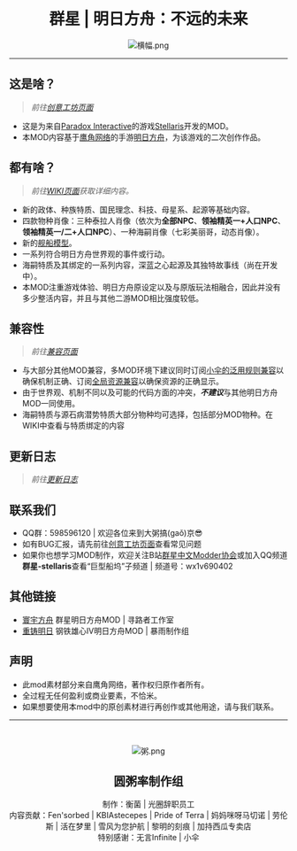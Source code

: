 <div align="center">

# 群星 | 明日方舟：不远的未来
![横幅.png](https://s2.loli.net/2023/05/05/xgpMaC4kvtPqFSJ.png)

---
</div>

## 这是啥？

> *前往[创意工坊页面](https://steamcommunity.com/sharedfiles/filedetails/?id=2047260446)*
+ 这是为来自[Paradox Interactive](https://www.paradoxinteractive.com/)的游戏[Stellaris](https://store.steampowered.com/app/281990/Stellaris/)开发的MOD。
+ 本MOD内容基于[鹰角网络](https://www.hypergryph.com/)的手游[明日方舟](https://ak.hypergryph.com/)，为该游戏的二次创作作品。

## 都有啥？

> *前往[WIKI页面](https://github.com/Alicket/Stellaris_Arknights_Near_Future_mod/wiki)获取详细内容。*
+ 新的政体、种族特质、国民理念、科技、母星系、起源等基础内容。  
+ 四款物种肖像：三种泰拉人肖像（依次为**全部NPC**、**领袖精英一+人口NPC**、**领袖精英一/二+人口NPC**）、一种海嗣肖像（七彩美丽哥，动态肖像）。
+ 新的[舰船模型](https://steamcommunity.com/sharedfiles/filedetails/?id=2667143039)。
+ 一系列符合明日方舟世界观的事件或行动。
+ 海嗣特质及其绑定的一系列内容，深蓝之心起源及其独特故事线（尚在开发中）。
+ 本MOD注重游戏体验、明日方舟原设定以及与原版玩法相融合，因此并没有多少整活内容，并且与其他二游MOD相比强度较低。

## 兼容性

> *前往[兼容页面](https://github.com/Alicket/Stellaris_Arknights_Near_Future_mod/wiki/%E5%85%BC%E5%AE%B9%E8%AF%A6%E6%83%85)*
+ 与大部分其他MOD兼容，多MOD环境下建议同时订阅[小伞的泛用规则兼容](url=https://steamcommunity.com/sharedfiles/filedetails/?id=2409276081)以确保机制正确、订阅[全局资源兼容](url=https://steamcommunity.com/sharedfiles/filedetails/?id=1595876588)以确保资源的正确显示。
+ 由于世界观、机制不同以及可能的代码方面的冲突，***不建议***与其他明日方舟MOD一同使用。
+ 海嗣特质与源石病潜势特质大部分物种均可选择，包括部分MOD物种。在WIKI中查看与特质绑定的内容

## 更新日志
> *前往[更新日志](https://github.com/Alicket/Stellaris_Arknights_Near_Future_mod/wiki/%E6%9B%B4%E6%96%B0%E6%97%A5%E5%BF%97)*

## 联系我们

+ QQ群：598596120 | 欢迎各位来到大粥搞(gaǒ)京😎
+ 如有BUG汇报，请先前往[创意工坊页面](https://steamcommunity.com/sharedfiles/filedetails/?id=2047260446)查看常见问题
+ 如果你也想学习MOD制作，欢迎关注B站[群星中文Modder协会](https://space.bilibili.com/3493145121655631)或加入QQ频道**群星-stellaris**查看“巨型船坞”子频道 | 频道号：wx1v690402

## 其他链接

+ [寰宇方舟](https://steamcommunity.com/sharedfiles/filedetails/?id=2644888097) 群星明日方舟MOD | 寻路者工作室
+ [重铸明日](https://www.bilibili.com/video/BV1Sg411C7pg) 钢铁雄心IV明日方舟MOD | 暴雨制作组

## 声明

+ 此mod素材部分来自鹰角网络，著作权归原作者所有。
+ 全过程无任何盈利或商业要素，不恰米。
+ 如果想要使用本mod中的原创素材进行再创作或其他用途，请与我们联系。

---

<div align="center">
<br>

![粥.png](https://s2.loli.net/2023/05/05/eK8lCkN4Zv52mDw.png)
## **圆粥率制作组**

制作：衡菌 | 光圈辞职员工<br>
内容贡献：Fen'sorbed | KBIAstecepes | Pride of Terra | 妈妈咪呀马切诺 | 劳伦斯 | 活在梦里 | 雪风为您护航 | 黎明的刻痕 | 加持西瓜专卖店<br>
特别感谢：无言Infinite | 小伞